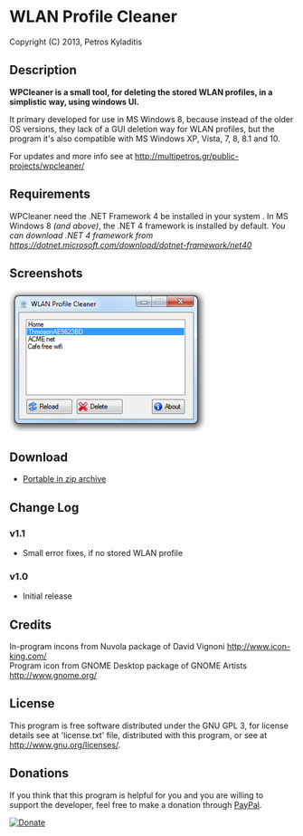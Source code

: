 # WLAN Profile Cleaner
Copyright (C) 2013, Petros Kyladitis
 

## Description
__WPCleaner is a small tool, for deleting the stored WLAN profiles, in a simplistic way, using windows UI.__  

It primary developed for use in MS Windows 8, because instead of the older OS versions, they lack of a GUI deletion way for WLAN profiles, but the program  it's also compatible with MS Windows XP, Vista, 7, 8, 8.1 and 10.  

For updates and more info see at <http://multipetros.gr/public-projects/wpcleaner/>
 

## Requirements
WPCleaner need the .NET Framework 4 be installed in your system . In MS Windows 8 _(and above)_, the .NET 4 framework is installed by default. _You can download .NET 4 framework from <https://dotnet.microsoft.com/download/dotnet-framework/net40>_
 

## Screenshots
![Screenshot](https://raw.githubusercontent.com/multipetros/WPCleaner/master/.github/screenshot.png)
  

## Download
 * [Portable in zip archive](https://github.com/multipetros/WPCleaner/releases/download/v1.1/wpcleaner_1.1-bin.zip)
 

## Change Log
### v1.1
 * Small error fixes, if no stored WLAN profile
### v1.0
 * Initial release
 

## Credits
In-program incons from Nuvola package of David Vignoni <http://www.icon-king.com/>  
Program icon from GNOME Desktop package of GNOME Artists <http://www.gnome.org/>
 

## License
This program is free software distributed under the GNU GPL 3, for license details see at 'license.txt' file, distributed with this program, or see at <http://www.gnu.org/licenses/>.  
 

## Donations
If you think that this program is helpful for you and you are willing to support the developer, feel free to  make a donation through [PayPal](https://www.paypal.me/PKyladitis).  

[![Donate](https://img.shields.io/badge/Donate-PayPal-green.svg)](https://www.paypal.me/PKyladitis)